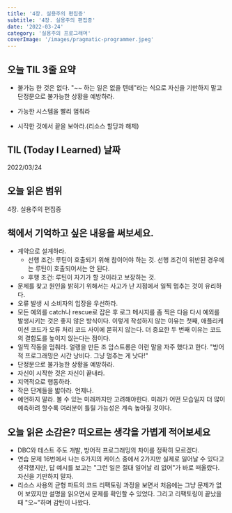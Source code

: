 ```yaml
---
title: '4장. 실용주의 편집증'
subtitle: '4장. 실용주의 편집증'
date: '2022-03-24'
category: '실용주의 프로그래머'
coverImage: '/images/pragmatic-programmer.jpeg'
---
```


## 오늘 TIL 3줄 요약

- 불가능 한 것은 없다. "~~ 하는 일은 없을 텐데"라는 식으로 자신을 기만하지 말고 단정문으로 불가능한 상황을 예방하라.

- 가능한 시스템을 빨리 멈춰라

- 시작한 것에서 끝을 보아라.(리소스 할당과 해제)

## TIL (Today I Learned) 날짜

2022/03/24

## 오늘 읽은 범위

4장. 실용주의 편집증

## 책에서 기억하고 싶은 내용을 써보세요.

- 계약으로 설계하라.
  - 선행 조건: 루틴이 호출되기 위해 참이어야 하는 것. 선행 조건이 위반된 경우에는 루틴이 호출되어서는 안 된다.
  - 후행 조건: 루틴이 자기가 할 것이라고 보장하는 것.
- 문제를 찾고 원인을 밝히기 위해서는 사고가 난 지점에서 일찍 멈추는 것이 유리하다.
- 오류 발생 시 소비자의 입장을 우선하라.
- 모든 예외를 catch나 rescue로 잡은 후 로그 메시지를 좀 찍은 다음 다시 예외를 발생시키는 것은 좋지 않은 방식이다. 이렇게 작성하지 않는 이유는 첫째, 애플리케이션 코드가 오류 처리 코드 사이에 묻히지 않는다. 더 중요한 두 번째 이유는 코드의 결합도를 높이지 않는다는 점이다.
- 일찍 작동을 멈춰라. 얼랭을 만든 조 암스트롱은 이런 말을 자주 했다고 한다. "방어적 프로그래밍은 시간 낭비다. 그냥 멈추는 게 낫다!"
- 단정문으로 불가능한 상황을 예방하라.
- 자신이 시작한 것은 자신이 끝내라.
- 지역적으로 행동하라.
- 작은 단계들을 밟아라. 언제나.
- 예언하지 말라. 볼 수 있는 미래까지만 고려해야한다. 미래가 어떤 모습일지 더 많이 예측하려 할수록 여러분이 틀릴 가능성은 계속 높아질 것이다.

## 오늘 읽은 소감은? 떠오르는 생각을 가볍게 적어보세요

- DBC와 테스트 주도 개발, 방어적 프로그래밍의 차이를 정확히 모르겠다.
- 연습 문제 16번에서 나는 6가지의 케이스 중에서 2가지만 실제로 일어날 수 있다고 생각했지만, 답 예시를 보고는 "그런 일은 절대 일어날 리 없어"가 바로 떠올랐다. 자신을 기만하지 말자.
- 리소스 사용의 균형 파트의 코드 리팩토링 과정을 보면서 처음에는 그냥 문제가 없어 보였지만 설명을 읽으면서 문제를 확인할 수 있었다. 그리고 리팩토링이 끝났을 때 "오~"하며 감탄이 나왔다.

